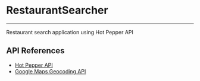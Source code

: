 # RestaurantSearcher
---
Restaurant search application using Hot Pepper API

## API References
- [Hot Pepper API](https://webservice.recruit.co.jp/hotpepper/reference.html)
- [Google Maps Geocoding API](https://developers.google.com/maps/documentation/geocoding/intro?hl=ja)
